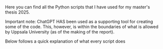 Here you can find all the Python scripts that I have used for my master's thesis 2025.

Important note: ChatGPT HAS been used as a supporting tool for creating some of the code. This, however, is within the boundaries of what is allowed by Uppsala University (as of the making of the report).

Below follows a quick explanation of what every script does

